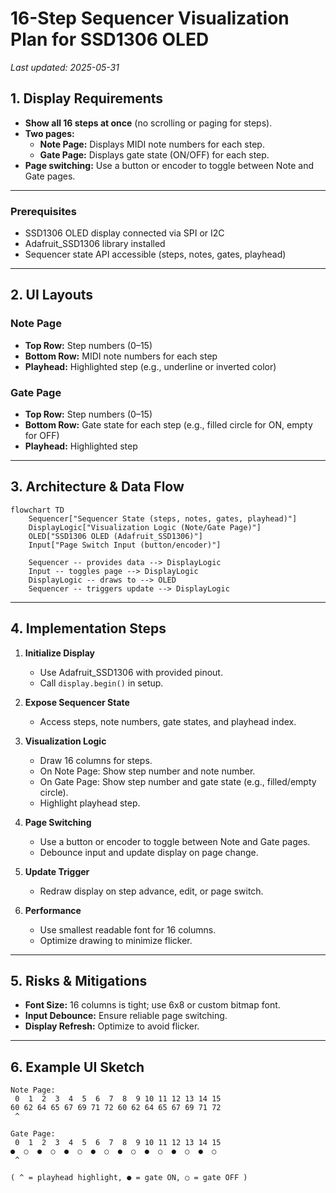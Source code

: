 # 16-Step Sequencer Visualization Plan for SSD1306 OLED

_Last updated: 2025-05-31_

## 1. Display Requirements

- **Show all 16 steps at once** (no scrolling or paging for steps).
- **Two pages:**  
  - **Note Page:** Displays MIDI note numbers for each step.
  - **Gate Page:** Displays gate state (ON/OFF) for each step.
- **Page switching:** Use a button or encoder to toggle between Note and Gate pages.

---

### Prerequisites

- SSD1306 OLED display connected via SPI or I2C
- Adafruit_SSD1306 library installed
- Sequencer state API accessible (steps, notes, gates, playhead)

---

## 2. UI Layouts

### Note Page
- **Top Row:** Step numbers (0–15)
- **Bottom Row:** MIDI note numbers for each step
- **Playhead:** Highlighted step (e.g., underline or inverted color)

### Gate Page
- **Top Row:** Step numbers (0–15)
- **Bottom Row:** Gate state for each step (e.g., filled circle for ON, empty for OFF)
- **Playhead:** Highlighted step

---

## 3. Architecture & Data Flow

```mermaid
flowchart TD
    Sequencer["Sequencer State (steps, notes, gates, playhead)"]
    DisplayLogic["Visualization Logic (Note/Gate Page)"]
    OLED["SSD1306 OLED (Adafruit_SSD1306)"]
    Input["Page Switch Input (button/encoder)"]

    Sequencer -- provides data --> DisplayLogic
    Input -- toggles page --> DisplayLogic
    DisplayLogic -- draws to --> OLED
    Sequencer -- triggers update --> DisplayLogic
```

---

## 4. Implementation Steps

1. **Initialize Display**
   - Use Adafruit_SSD1306 with provided pinout.
   - Call `display.begin()` in setup.

2. **Expose Sequencer State**
   - Access steps, note numbers, gate states, and playhead index.

3. **Visualization Logic**
   - Draw 16 columns for steps.
   - On Note Page: Show step number and note number.
   - On Gate Page: Show step number and gate state (e.g., filled/empty circle).
   - Highlight playhead step.

4. **Page Switching**
   - Use a button or encoder to toggle between Note and Gate pages.
   - Debounce input and update display on page change.

5. **Update Trigger**
   - Redraw display on step advance, edit, or page switch.

6. **Performance**
   - Use smallest readable font for 16 columns.
   - Optimize drawing to minimize flicker.

---

## 5. Risks & Mitigations

- **Font Size:** 16 columns is tight; use 6x8 or custom bitmap font.
- **Input Debounce:** Ensure reliable page switching.
- **Display Refresh:** Optimize to avoid flicker.

---

## 6. Example UI Sketch

```
Note Page:
 0  1  2  3  4  5  6  7  8  9 10 11 12 13 14 15
60 62 64 65 67 69 71 72 60 62 64 65 67 69 71 72
 ^

Gate Page:
 0  1  2  3  4  5  6  7  8  9 10 11 12 13 14 15
●  ○  ●  ○  ●  ○  ●  ○  ●  ○  ●  ○  ●  ○  ●  ○
 ^

( ^ = playhead highlight, ● = gate ON, ○ = gate OFF )
